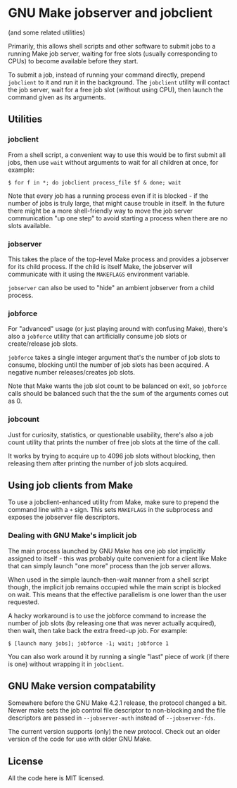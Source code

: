 # GNU Make jobserver and jobclient #

(and some related utilities)

Primarily, this allows shell scripts and other software to submit jobs to a
running Make job server, waiting for free slots (usually corresponding to CPUs)
to become available before they start.

To submit a job, instead of running your command directly, prepend `jobclient`
to it and run it in the background. The `jobclient` utility will contact the
job server, wait for a free job slot (without using CPU), then launch the
command given as its arguments.


## Utilities ##

### jobclient ###

From a shell script, a convenient way to use this would be to first submit all
jobs, then use `wait` without arguments to wait for all children at once, for
example:

    $ for f in *; do jobclient process_file $f & done; wait

Note that every job has a running process even if it is blocked - if the number
of jobs is truly large, that might cause trouble in itself. In the future there
might be a more shell-friendly way to move the job server communication "up one
step" to avoid starting a process when there are no slots available.

### jobserver ###

This takes the place of the top-level Make process and provides a jobserver for
its child process. If the child is itself Make, the jobserver will communicate
with it using the `MAKEFLAGS` environment variable.

`jobserver` can also be used to "hide" an ambient jobserver from a child process.

### jobforce ###

For "advanced" usage (or just playing around with confusing Make), there's also
a `jobforce` utility that can artificially consume job slots or create/release
job slots.

`jobforce` takes a single integer argument that's the number of job slots to
consume, blocking until the number of job slots has been acquired. A negative
number releases/creates job slots.

Note that Make wants the job slot count to be balanced on exit, so `jobforce`
calls should be balanced such that the the sum of the arguments comes out as 0.

### jobcount ###

Just for curiosity, statistics, or questionable usability, there's also a job
count utility that prints the number of free job slots at the time of the call.

It works by trying to acquire up to 4096 job slots without blocking, then
releasing them after printing the number of job slots acquired.

## Using job clients from Make ##

To use a jobclient-enhanced utility from Make, make sure to prepend the command
line with a `+` sign. This sets `MAKEFLAGS` in the subprocess and exposes the
jobserver file descriptors.

### Dealing with GNU Make's implicit job ###

The main process launched by GNU Make has one job slot implicitly assigned to
itself - this was probably quite convenient for a client like Make that can
simply launch "one more" process than the job server allows.


When used in the simple launch-then-wait manner from a shell script though, the
implicit job remains occupied while the main script is blocked on wait. This
means that the effective parallelism is one lower than the user requested.

A hacky workaround is to use the jobforce command to increase the number of
job slots (by releasing one that was never actually acquired), then wait, then
take back the extra freed-up job. For example:

    $ [launch many jobs]; jobforce -1; wait; jobforce 1


You can also work around it by running a single "last" piece of work (if there
is one) without wrapping it in `jobclient`.


## GNU Make version compatability ##

Somewhere before the GNU Make 4.2.1 release, the protocol changed a bit. Newer
make sets the job control file descriptor to non-blocking and the file
descriptors are passed in `--jobserver-auth` instead of `--jobserver-fds`.

The current version supports (only) the new protocol. Check out an older
version of the code for use with older GNU Make.


## License ##

All the code here is MIT licensed.
